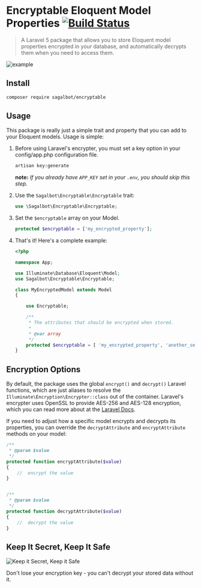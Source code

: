 # Encryptable Eloquent Model Properties [![Build Status](https://travis-ci.org/sagalbot/encryptable.svg?branch=master)](https://travis-ci.org/sagalbot/encryptable)
> A Laravel 5 package that allows you to store Eloquent model properties encrypted in your database, and automatically decrypts them when you need to access them.

![example](https://cloud.githubusercontent.com/assets/692538/25161465/f7c82b6e-2470-11e7-8b41-f23c09115e7d.png)
 
## Install

```bash
composer require sagalbot/encryptable
```

## Usage

This package is really just a simple trait and property that you can add to your Eloquent models. Usage is simple:

1. Before using Laravel's encrypter, you must set a key option in your config/app.php configuration file. 
    ```bash
    artisan key:generate
    ```
    **note:** *If you already have `APP_KEY` set in your `.env`, you should skip this step.*

2. Use the `Sagalbot\Encryptable\Encryptable` trait:
    
    ```php
    use \Sagalbot\Encryptable\Encryptable;
    ```  
    
3. Set the `$encryptable` array on your Model.

    ```php
    protected $encryptable = ['my_encrypted_property'];
    ```
    
4. That's it! Here's a complete example:

    ```php
    <?php
    
    namespace App;
    
    use Illuminate\Database\Eloquent\Model;
    use Sagalbot\Encryptable\Encryptable;
    
    class MyEncryptedModel extends Model
    {
    
        use Encryptable;
    
        /**
         * The attributes that should be encrypted when stored.
         *
         * @var array
         */
        protected $encryptable = [ 'my_encrypted_property', 'another_secret' ];
    }
    ```
    
## Encryption Options

By default, the package uses the global `encrypt()` and `decrypt()` Laravel functions, which are just aliases to resolve the `Illuminate\Encryption\Encrypter::class` out of the container. Laravel's encrypter uses OpenSSL to provide AES-256 and AES-128 encryption, which you can read more about at the [Laravel Docs](https://laravel.com/docs/5.4/encryption). 

If you need to adjust how a specific model encrypts and decrypts its properties, you can override the `decryptAttribute` and `encryptAttribute` methods on your model:  

```php
/**
 * @param $value
 */
protected function encryptAttribute($value)
{
    //  encrypt the value
}


/**
 * @param $value
 */
protected function decryptAttribute($value)
{
    //  decrypt the value
}
```

## Keep It Secret, Keep It Safe

![Keep it Secret, Keep it Safe](http://s2.quickmeme.com/img/65/65eed5fd6adc52ed940f76b91d507693b43aecb09b6133e0b7e3f01947e5144a.jpg)

Don't lose your encryption key - you can't decrypt your stored data without it.